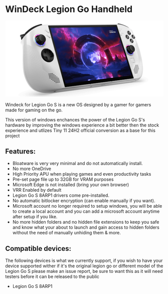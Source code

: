 # WinDeck Legion Go Handheld

![Alt text](images/04_Legion_Go_S_45_degree_front_facing_right-e1736180724290-1024x493.png)

Windeck for Legion Go S is a new OS designed by a gamer for gamers made for gaming on the go.

This version of windows enchances the power of the Legion Go S's hardware by improving the windows experience a bit better then the stock experience and utlizes Tiny 11 24H2 official conversion as a base for this project

## Features:
- Bloatware is very very minimal and do not automatically install.
- No more OneDrive
- High Priority APU when playing games and even productivity tasks
- Pre-set page file up to 32GB for VRAM purposes
- Microsoft Edge is not installed (bring your own browser)
- VRR Enabled by default
- Legion Go S 8ARP1 drivers come pre-installed.
- No automatic bitlocker encryption (can enable manually if you want).
- Microsoft account no longer required to setup windows, you will be able to create a local account and you can add a microsoft account anytime after setup if you like.
- No more hidden folders and no hidden file extensions to keep you safe and know what your about to launch and gain access to hidden folders without the need of manually unhiding them & more.

## Compatible devices:
The following devices is what we currently support, if you wish to have your device supported wither if it's the original legion go or different model of the Legion Go S please make an issue report, be sure to want this as it will need testers before it can be released to the public

- Legion Go S 8ARP1
